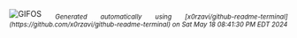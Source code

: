 <div align="justify">
<picture>
    <source media="(prefers-color-scheme: dark)" srcset="https://i.ibb.co/4JfcNv1/output-gif.gif">
    <source media="(prefers-color-scheme: light)" srcset="https://i.ibb.co/4JfcNv1/output-gif.gif">
    <img alt="GIFOS" src="https://i.ibb.co/4JfcNv1/output-gif.gif">
</picture>
<sub><i>Generated automatically using [x0rzavi/github-readme-terminal](https://github.com/x0rzavi/github-readme-terminal) on Sat May 18 08:41:30 PM EDT 2024</i></sub>
</div>

<!--  -->